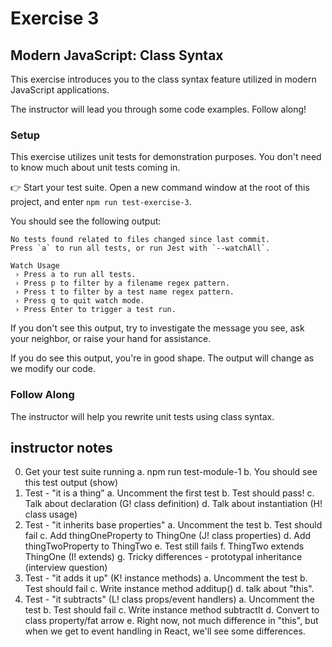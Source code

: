 # Exercise 3
## Modern JavaScript: Class Syntax

This exercise introduces you to the class syntax feature utilized in modern JavaScript applications. 

The instructor will lead you through some code examples. Follow along!

### Setup

This exercise utilizes unit tests for demonstration purposes. You don't need to know much about unit tests coming in. 

&#128073; Start your test suite. Open a new command window at the root of this project, and enter `npm run test-exercise-3`.

You should see the following output:

```
No tests found related to files changed since last commit.
Press `a` to run all tests, or run Jest with `--watchAll`.

Watch Usage
 › Press a to run all tests.
 › Press p to filter by a filename regex pattern.
 › Press t to filter by a test name regex pattern.
 › Press q to quit watch mode.
 › Press Enter to trigger a test run.
```

If you don't see this output, try to investigate the message you see, ask your neighbor, or raise your hand for assistance.

If you do see this output, you're in good shape. The output will change as we modify our code.

### Follow Along

The instructor will help you rewrite unit tests using class syntax. 



## instructor notes

0. Get your test suite running
  a. npm run test-module-1
  b. You should see this test output (show)
1. Test - "it is a thing"
  a. Uncomment the first test
  b. Test should pass!
  c. Talk about declaration (G! class definition)
  d. Talk about instantiation (H! class usage)
2. Test - "it inherits base properties" 
  a. Uncomment the test
  b. Test should fail
  c. Add thingOneProperty to ThingOne (J! class properties)
  d. Add thingTwoProperty to ThingTwo
  e. Test still fails
  f. ThingTwo extends ThingOne (I! extends)
  g. Tricky differences - prototypal inheritance (interview question)
3. Test - "it adds it up" (K! instance methods)
  a. Uncomment the test
  b. Test should fail
  c. Write instance method additup()
  d. talk about "this".
4. Test - "it subtracts" (L! class props/event handlers)
  a. Uncomment the test
  b. Test should fail
  c. Write instance method subtractIt
  d. Convert to class property/fat arrow
  e. Right now, not much difference in "this", but when we get to event handling in React, we'll see some differences.
